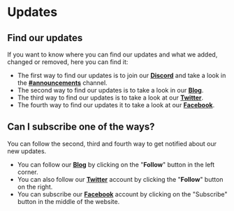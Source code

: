 # Updates

## Find our updates

If you want to know where you can find our updates and what we added, changed or removed, here you can find it:

* The first way to find our updates is to join our [**Discord**](https://discordapp.com/invite/c7DUz35) and take a look in the [**\#announcements**](https://discord.gg/KUQrwyu) channel.
* The second way to find our updates is to take a look in our [**Blog**](https://medium.com/lenoxbot).
* The third way to find our updates is to take a look at our [**Twitter**](https://twitter.com/lenoxbot).
* The fourth way to find our updates it to take a look at our [**Facebook**](https://www.facebook.com/lenoxbotdiscord).

## Can I subscribe one of the ways?

You can follow the second, third and fourth way to get notified about our new updates.

* You can follow our [**Blog**](https://medium.com/lenoxbot) by clicking on the "**Follow**" button in the left corner.
* You can also follow our [**Twitter**](https://twitter.com/lenoxbot) account by clicking the "**Follow**" button on the right.
* You can subscribe our [**Facebook**](https://www.facebook.com/lenoxbotdiscord) account by clicking on the "Subscribe" button in the middle of the website.

